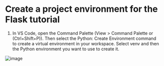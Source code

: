 # Create a project environment for the Flask tutorial

1. In VS Code, open the Command Palette (View > Command Palette or (Ctrl+Shift+P)). Then select the Python: Create Environment command to create a virtual environment in your workspace. Select venv and then the Python environment you want to use to create it.
 
![image](https://github.com/hanselpetter/Flask-sample-structure/assets/141368939/eb80a4f8-7b09-462c-a65c-ad49c4f7e97b)
